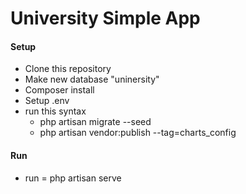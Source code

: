 # University Simple App

#### Setup

-   Clone this repository
-   Make new database "uninersity"
-   Composer install
-   Setup .env
-   run this syntax
    -   php artisan migrate --seed
    -   php artisan vendor:publish --tag=charts_config

#### Run

-   run = php artisan serve
